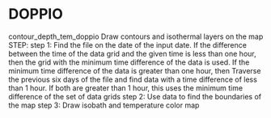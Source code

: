 # DOPPIO
contour_depth_tem_doppio
Draw contours and isothermal layers on the map
STEP:
step 1: 
Find the file on the date of the input date. If the difference between the time of the data grid and the given time is less than one hour, then the grid with the minimum time difference of the data is used. If the minimum time difference of the data is greater than one hour, then Traverse the previous six days of the file and find data with a time difference of less than 1 hour. If both are greater than 1 hour, this uses the minimum time difference of the set of data grids
step 2:
Use data to find the boundaries of the map
step 3:
Draw isobath and temperature color map
